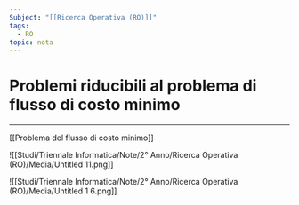 ```yaml
---
Subject: "[[Ricerca Operativa (RO)]]"
tags:
  - RO
topic: nota
---
```


# Problemi riducibili al problema di flusso di costo minimo
---
[[Problema del flusso di costo minimo]]

![[Studi/Triennale Informatica/Note/2° Anno/Ricerca Operativa (RO)/Media/Untitled 11.png]]

![[Studi/Triennale Informatica/Note/2° Anno/Ricerca Operativa (RO)/Media/Untitled 1 6.png]]
